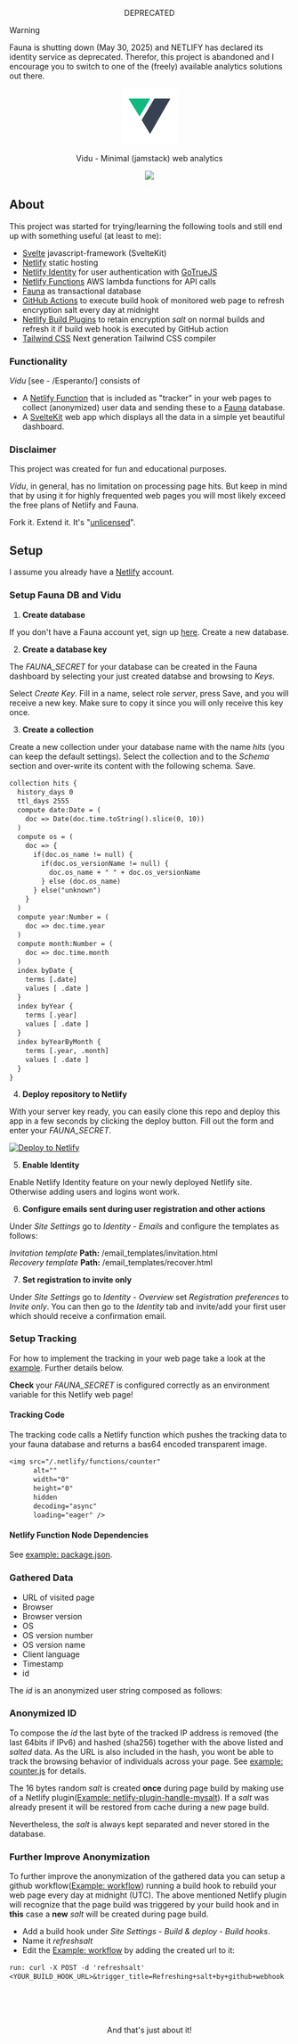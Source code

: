 <p align="center">DEPRECATED</p>

> [!WARNING]
> Fauna is shutting down (May 30, 2025) and NETLIFY has declared its identity service as deprecated. Therefor, this project is abandoned and I encourage you to switch to one of the (freely) available analytics solutions out there.

<p align="center"><img src="./src/lib/images/logo.png" width="100"></p>

<p align="center">Vidu - Minimal (jamstack) web analytics</p>

<p align="center"><img src="https://user-images.githubusercontent.com/52470102/114470919-fd0e6480-9bef-11eb-82c2-177ec3c0e8f9.png"></p>

## About

This project was started for trying/learning the following tools and still end up with something useful (at least to me):

- [Svelte](https://svelte.dev) javascript-framework (SvelteKit)
- [Netlify](https://netlify.com) static hosting
- [Netlify Identity](https://docs.netlify.com/visitor-access/identity/) for user authentication with [GoTrueJS](https://github.com/netlify/gotrue)
- [Netlify Functions](https://docs.netlify.com/functions/overview/) AWS lambda functions for API calls
- [Fauna](https://fauna.com) as transactional database
- [GitHub Actions](https://docs.github.com/en/actions) to execute build hook of monitored web page to refresh encryption salt every day at midnight
- [Netlify Build Plugins](https://docs.netlify.com/configure-builds/build-plugins/) to retain encryption *salt* on normal builds and refresh it if build web hook is executed by GitHub action
- [Tailwind CSS](https://tailwindcss.com) Next generation Tailwind CSS compiler

### Functionality

*Vidu* [see - /Esperanto/] consists of

- A [Netlify Function](https://docs.netlify.com/functions/overview/) that is included as "tracker" in your web pages to collect (anonymized) user data and sending these to a [Fauna](https://fauna.com) database.
- A [SvelteKit](https://svelte.dev) web app which displays all the data in a simple yet beautiful dashboard.

### Disclaimer

This project was created for fun and educational purposes.

*Vidu*, in general, has no limitation on processing page hits. But keep in mind that by using it for highly frequented web pages you will most likely exceed the free plans of Netlify and Fauna.

Fork it. Extend it. It's "[unlicensed](./LICENSE)".

## Setup

I assume you already have a [Netlify](https://netlify.com) account.

### Setup Fauna DB and Vidu

1. **Create database**

If you don't have a Fauna account yet, sign up [here](https://dashboard.fauna.com/accounts/login). 
Create a new database.

2. **Create a database key**

The *FAUNA_SECRET* for your database can be created in the Fauna dashboard by selecting your just created databse and browsing to *Keys*. 

Select *Create Key*. Fill in a name, select role *server*, press Save, and you will receive a new key. Make sure to copy it since you will only receive this key once.

3. **Create a collection**

Create a new collection under your database name with the name *hits* (you can keep the default settings).
Select the collection and to the *Schema* section and over-write its content with the following schema. Save.

```
collection hits {
  history_days 0
  ttl_days 2555
  compute date:Date = (
    doc => Date(doc.time.toString().slice(0, 10))
  )
  compute os = (
    doc => {
      if(doc.os_name != null) {
        if(doc.os_versionName != null) {
          doc.os_name + " " + doc.os_versionName
        } else (doc.os_name)
      } else("unknown")
    } 
  )
  compute year:Number = (
    doc => doc.time.year
  )
  compute month:Number = (
    doc => doc.time.month
  )
  index byDate {
    terms [.date]
    values [ .date ]
  }
  index byYear {
    terms [.year]
    values [ .date ]
  }
  index byYearByMonth {
    terms [.year, .month]
    values [ .date ]
  }
}
```

4. **Deploy repository to Netlify**

With your server key ready, you can easily clone this repo and deploy this app in a few seconds by clicking the deploy button. Fill out the form and enter your *FAUNA_SECRET*.

[![Deploy to Netlify](https://www.netlify.com/img/deploy/button.svg)](https://app.netlify.com/start/deploy?repository=https://github.com/pa-nic/vidu)

5. **Enable Identity**

Enable Netlify Identity feature on your newly deployed Netlify site. Otherwise adding users and logins wont work.


6. **Configure emails sent during user registration and other actions**

Under *Site Settings* go to *Identity* - *Emails* and configure the templates as follows:

*Invitation template* **Path:** /email_templates/invitation.html<br/>
*Recovery template* **Path:** /email_templates/recover.html

7. **Set registration to invite only**

Under *Site Settings* go to *Identity* - *Overview* set *Registration preferences* to *Invite only*. You can then go to the *Identity* tab and invite/add your first user which should receive a confirmation email.

### Setup Tracking

For how to implement the tracking in your web page take a look at the [example](./example_tracking). Further details below.

**Check** your *FAUNA_SECRET* is configured correctly as an environment variable for this Netlify web page!

#### Tracking Code

The tracking code calls a Netlify function which pushes the tracking data to your fauna database and returns a bas64 encoded transparent image.

```
<img src="/.netlify/functions/counter"
      alt=""
      width="0"
      height="0"
      hidden
      decoding="async"
      loading="eager" />
```

#### Netlify Function Node Dependencies

See [example: package.json](./example_tracking/package.json).

### Gathered Data

- URL of visited page
- Browser
- Browser version
- OS
- OS version number
- OS version name
- Client language
- Timestamp
- id

The *id* is an anonymized user string composed as follows:

### Anonymized ID

To compose the *id* the last byte of the tracked IP address is removed (the last 64bits if IPv6) and hashed (sha256) together with the above listed and *salted* data. As the URL is also included in the hash, you wont be able to track the browsing behavior of individuals across your page. See [example: counter.js](./example_tracking/functions/counter.js) for details.

The 16 bytes random *salt* is created **once** during page build by making use of a Netlify plugin([Example: netlify-plugin-handle-mysalt](./example_tracking/plugins/netlify-plugin-handle-mysalt)). If a *salt* was already present it will be restored from cache during a new page build.

Nevertheless, the *salt* is always kept separated and never stored in the database.

### Further Improve Anonymization

To further improve the anonymization of the gathered data you can setup a github workflow([Example: workflow](./example_tracking/.github/workflows/main.yml)) running a build hook to rebuild your web page every day at midnight (UTC). The above mentioned Netlify plugin will recognize that the page build was triggered by your build hook and in **this** case a **new** *salt* will be created during page build.

- Add a build hook under *Site Settings* - *Build & deploy* - *Build hooks*.
- Name it *refreshsalt* 
- Edit the [Example: workflow](./example_tracking/.github/workflows/main.yml) by adding the created url to it:

```
run: curl -X POST -d 'refreshsalt' <YOUR_BUILD_HOOK_URL>&trigger_title=Refreshing+salt+by+github+webhook
```

<p align="center" style="margin-top:80px">And that's just about it!</p>
